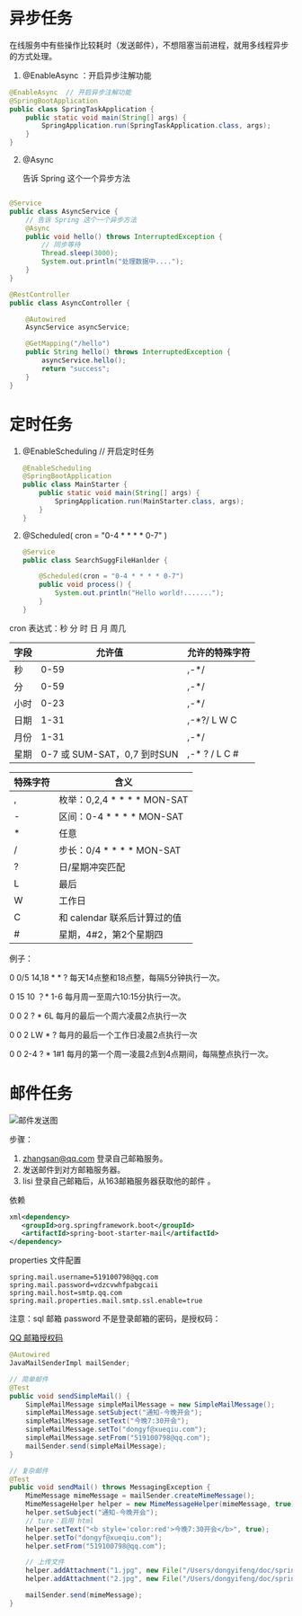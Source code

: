 # 异步任务

在线服务中有些操作比较耗时（发送邮件），不想阻塞当前进程，就用多线程异步的方式处理。

1. @EnableAsync  ：开启异步注解功能

```java
@EnableAsync  // 开启异步注解功能
@SpringBootApplication
public class SpringTaskApplication {
    public static void main(String[] args) {
        SpringApplication.run(SpringTaskApplication.class, args);
    }
}
```

2. @Async 

   告诉 Spring 这个一个异步方法

```java

@Service
public class AsyncService {
    // 告诉 Spring 这个一个异步方法
    @Async
    public void hello() throws InterruptedException {
        // 同步等待
        Thread.sleep(3000);
        System.out.println("处理数据中....");
    }
}
```

```java
@RestController
public class AsyncController {

    @Autowired
    AsyncService asyncService;

    @GetMapping("/hello")
    public String hello() throws InterruptedException {
        asyncService.hello();
        return "success";
    }
}
```



# 定时任务

1. @EnableScheduling  // 开启定时任务

   ```java
   @EnableScheduling
   @SpringBootApplication
   public class MainStarter {
       public static void main(String[] args) {
           SpringApplication.run(MainStarter.class, args);
       }
   }
   ```

   

2. @Scheduled( cron = "0-4 * * * * 0-7" )

   ```java
   @Service
   public class SearchSuggFileHanlder {
   
       @Scheduled(cron = "0-4 * * * * 0-7")
       public void process() {
           System.out.println("Hello world!.......");
       }
   }
   ```

cron 表达式：秒 分 时 日 月 周几

| 字段 | 允许值                      | 允许的特殊字符 |
| ---- | --------------------------- | -------------- |
| 秒   | 0-59                        | ,-*/           |
| 分   | 0-59                        | ,-*/           |
| 小时 | 0-23                        | ,-*/           |
| 日期 | 1-31                        | ,-*?/ L W C    |
| 月份 | 1-31                        | ,-*/           |
| 星期 | 0-7 或 SUM-SAT，0,7 到时SUN | ,-* ? / L C #  |

| 特殊字符 | 含义                         |
| -------- | ---------------------------- |
| ,        | 枚举：0,2,4 * * * * MON-SAT  |
| -        | 区间：0-4 * * * * MON-SAT    |
| *        | 任意                         |
| /        | 步长：0/4 * * * * MON-SAT    |
| ?        | 日/星期冲突匹配              |
| L        | 最后                         |
| W        | 工作日                       |
| C        | 和 calendar 联系后计算过的值 |
| #        | 星期，4#2，第2个星期四       |

例子：

0 0/5 14,18 * * ?    每天14点整和18点整，每隔5分钟执行一次。

0 15 10 ？* 1-6     每月周一至周六10:15分执行一次。

0 0 2 ? * 6L   每月的最后一个周六凌晨2点执行一次

0 0 2 LW * ?    每月的最后一个工作日凌晨2点执行一次

0 0 2-4 ? * 1#1    每月的第一个周一凌晨2点到4点期间，每隔整点执行一次。

# 邮件任务

![邮件发送图](/Users/dongyifeng/doc/spring_boot/images/QQ20190623-112647@2x.jpg)

步骤：

1. zhangsan@qq.com 登录自己邮箱服务。
2. 发送邮件到对方邮箱服务器。
3. lisi 登录自己邮箱后，从163邮箱服务器获取他的邮件 。



依赖

```xml
xml<dependency>
   <groupId>org.springframework.boot</groupId>
   <artifactId>spring-boot-starter-mail</artifactId>
</dependency>
```

properties 文件配置

```properties
spring.mail.username=519100798@qq.com
spring.mail.password=vdzcvwhfpabgcaii
spring.mail.host=smtp.qq.com
spring.mail.properties.mail.smtp.ssl.enable=true
```

注意：sql 邮箱 password 不是登录邮箱的密码，是授权码：

[QQ 邮箱授权码](https://service.mail.qq.com/cgi-bin/help?subtype=1&&id=28&&no=1001256)

```java
@Autowired
JavaMailSenderImpl mailSender;

// 简单邮件
@Test
public void sendSimpleMail() {
    SimpleMailMessage simpleMailMessage = new SimpleMailMessage();
    simpleMailMessage.setSubject("通知-今晚开会");
    simpleMailMessage.setText("今晚7:30开会");
    simpleMailMessage.setTo("dongyf@xueqiu.com");
    simpleMailMessage.setFrom("519100798@qq.com");
    mailSender.send(simpleMailMessage);
}

// 复杂邮件
@Test
public void sendMail() throws MessagingException {
    MimeMessage mimeMessage = mailSender.createMimeMessage();
    MimeMessageHelper helper = new MimeMessageHelper(mimeMessage, true);
    helper.setSubject("通知-今晚开会");
  	// ture：启用 html
    helper.setText("<b style='color:red'>今晚7:30开会</b>", true);
    helper.setTo("dongyf@xueqiu.com");
    helper.setFrom("519100798@qq.com");

    // 上传文件
    helper.addAttachment("1.jpg", new File("/Users/dongyifeng/doc/spring_boot/images/WX20190621-230859.png"));
    helper.addAttachment("2.jpg", new File("/Users/dongyifeng/doc/spring_boot/images/QQ20190623-112647@2x.jpg"));

    mailSender.send(mimeMessage);
}
```













